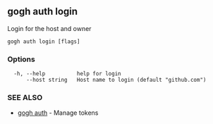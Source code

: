 ## gogh auth login

Login for the host and owner

```
gogh auth login [flags]
```

### Options

```
  -h, --help          help for login
      --host string   Host name to login (default "github.com")
```

### SEE ALSO

* [gogh auth](gogh_auth.md)	 - Manage tokens

